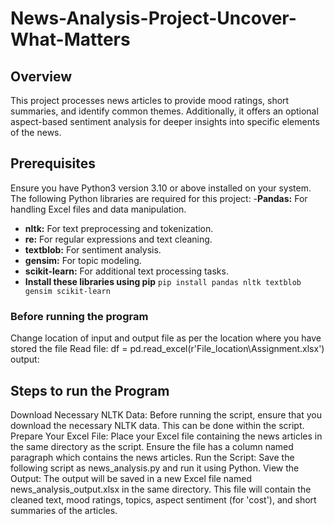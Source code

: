 # News-Analysis-Project-Uncover-What-Matters

## Overview
This project processes news articles to provide mood ratings, short summaries, and identify 
common themes. Additionally, it offers an optional aspect-based sentiment analysis for deeper 
insights into specific elements of the news. 

## Prerequisites
Ensure you have Python3 version 3.10 or above installed on your system. The following Python libraries are required for this project:
-**Pandas:** For handling Excel files and data manipulation. 
- **nltk:** For text preprocessing and tokenization. 
- **re:** For regular expressions and text cleaning. 
- **textblob:** For sentiment analysis. 
- **gensim:** For topic modeling. 
- **scikit-learn:** For additional text processing tasks. 
- **Install these libraries using pip**
```pip install pandas nltk textblob gensim scikit-learn```


### Before running the program
Change location of input and output file as per the location where you have stored the file
Read file: df = pd.read_excel(r'File_location\Assignment.xlsx')
output: 
## Steps to run the Program
Download Necessary NLTK Data: Before running the script, ensure that you download the 
necessary NLTK data. This can be done within the script. 
Prepare Your Excel File: Place your Excel file containing the news articles in the same directory as the script. Ensure the file has a column named paragraph which contains the news articles. 
Run the Script: Save the following script as news_analysis.py and run it using Python. 
View the Output: The output will be saved in a new Excel file named news_analysis_output.xlsx 
in the same directory. This file will contain the cleaned text, mood ratings, topics, aspect sentiment (for 'cost'), and short summaries of the articles.
